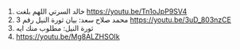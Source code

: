 1. خالد السرتي اللهم بلغت
https://youtu.be/Tn1oJpP9SV4
2. محمد صلاح سعد: بيان ثورة النيل  رقم 3 
https://youtu.be/3uD_803nzCE
3. ثورة النيل: مطلوب منك ايه
4. https://youtu.be/Mg8ALZHSOIk
